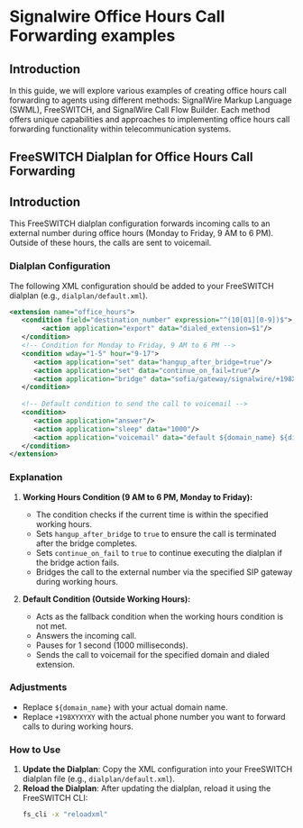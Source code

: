 # Signalwire  Office Hours Call Forwarding examples
## Introduction
In this guide, we will explore various examples of creating office hours call forwarding to agents using different methods: SignalWire Markup Language (SWML), FreeSWITCH, and SignalWire Call Flow Builder. Each method offers unique capabilities and approaches to implementing office hours call forwarding functionality within telecommunication systems.

## FreeSWITCH Dialplan for Office Hours Call Forwarding
## Introduction
This FreeSWITCH dialplan configuration forwards incoming calls to an external number during office hours (Monday to Friday, 9 AM to 6 PM). Outside of these hours, the calls are sent to voicemail.

### Dialplan Configuration
The following XML configuration should be added to your FreeSWITCH dialplan (e.g., `dialplan/default.xml`).

```xml
<extension name="office_hours">
   <condition field="destination_number" expression="^(10[01][0-9])$">
        <action application="export" data="dialed_extension=$1"/>
   </condition>
   <!-- Condition for Monday to Friday, 9 AM to 6 PM -->
   <condition wday="1-5" hour="9-17">
      <action application="set" data="hangup_after_bridge=true"/>
      <action application="set" data="continue_on_fail=true"/>
      <action application="bridge" data="sofia/gateway/signalwire/+198XYXYXY"/>
   </condition>
   
   <!-- Default condition to send the call to voicemail -->
   <condition>
      <action application="answer"/>
      <action application="sleep" data="1000"/>
      <action application="voicemail" data="default ${domain_name} ${dialed_extension}"/>
   </condition>
</extension>
```
### Explanation

1. **Working Hours Condition (9 AM to 6 PM, Monday to Friday):**
   - The condition checks if the current time is within the specified working hours.
   - Sets `hangup_after_bridge` to `true` to ensure the call is terminated after the bridge completes.
   - Sets `continue_on_fail` to `true` to continue executing the dialplan if the bridge action fails.
   - Bridges the call to the external number via the specified SIP gateway during working hours.

2. **Default Condition (Outside Working Hours):**
   - Acts as the fallback condition when the working hours condition is not met.
   - Answers the incoming call.
   - Pauses for 1 second (1000 milliseconds).
   - Sends the call to voicemail for the specified domain and dialed extension.

### Adjustments

- Replace `${domain_name}` with your actual domain name.
- Replace `+198XYXYXY` with the actual phone number you want to forward calls to during working hours.

### How to Use

1. **Update the Dialplan**: Copy the XML configuration into your FreeSWITCH dialplan file (e.g., `dialplan/default.xml`).
2. **Reload the Dialplan**: After updating the dialplan, reload it using the FreeSWITCH CLI:
   ```bash
   fs_cli -x "reloadxml"
